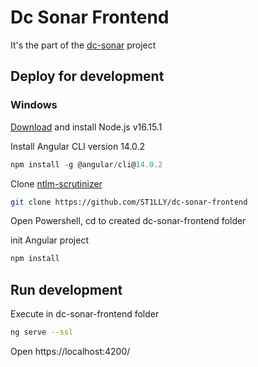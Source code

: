 # Dc Sonar Frontend

It's the part of the [dc-sonar](https://github.com/ST1LLY/dc-sonar) project

## Deploy for development

### Windows

[Download](https://nodejs.org/download/release/v16.15.1/) and install Node.js v16.15.1

Install Angular CLI version 14.0.2

```powershell
npm install -g @angular/cli@14.0.2
```

Clone [ntlm-scrutinizer](https://github.com/ST1LLY/ntlm-scrutinizer)

```bash
git clone https://github.com/ST1LLY/dc-sonar-frontend
```

Open Powershell, cd to created dc-sonar-frontend folder

init Angular project

```powershell
npm install
```

## Run development

Execute in dc-sonar-frontend folder

```bash
ng serve --ssl
```

Open https://localhost:4200/